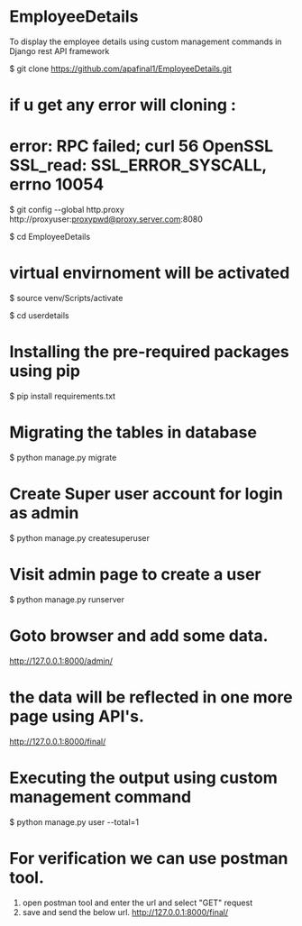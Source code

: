 # EmployeeDetails
To display the employee details using custom management commands  in Django rest API framework


$ git clone https://github.com/apafinal1/EmployeeDetails.git

# if u get any error will cloning :
# error: RPC failed; curl 56 OpenSSL SSL_read: SSL_ERROR_SYSCALL, errno 10054

$ git config --global http.proxy http://proxyuser:proxypwd@proxy.server.com:8080


$ cd EmployeeDetails

# virtual envirnoment will be activated
$ source venv/Scripts/activate

$ cd userdetails

# Installing the pre-required packages using pip
$ pip install requirements.txt


# Migrating the tables in database
$ python manage.py migrate

# Create Super user account for login as admin
$ python manage.py createsuperuser

# Visit admin page to create a user 
$ python manage.py runserver

# Goto browser and add some data.
http://127.0.0.1:8000/admin/

# the data will be reflected in one more page using API's.
http://127.0.0.1:8000/final/

# Executing the output using custom management command
$ python manage.py user --total=1

# For verification we can use postman tool.
1. open postman tool and enter the url and select "GET" request
2. save and send the below url.
	http://127.0.0.1:8000/final/




